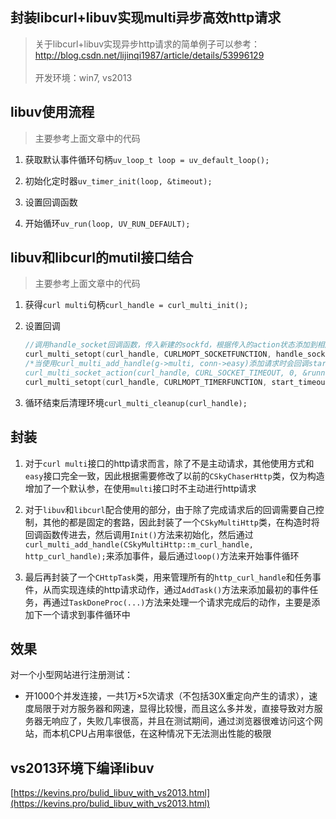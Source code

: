 ## 封装libcurl+libuv实现multi异步高效http请求


> 关于libcurl+libuv实现异步http请求的简单例子可以参考：http://blog.csdn.net/lijinqi1987/article/details/53996129<br><br>开发环境：win7, vs2013



## libuv使用流程

> 主要参考上面文章中的代码

1. 获取默认事件循环句柄`uv_loop_t loop = uv_default_loop();`

2. 初始化定时器`uv_timer_init(loop, &timeout);`

3. 设置回调函数

4. 开始循环`uv_run(loop, UV_RUN_DEFAULT);`

## libuv和libcurl的mutil接口结合

> 主要参考上面文章中的代码

1. 获得`curl multi`句柄`curl_handle = curl_multi_init();`

2. 设置回调

    ```cpp
    //调用handle_socket回调函数，传入新建的sockfd，根据传入的action状态添加到相应的事件管理器，如封装epoll的libev或libevent。 
    curl_multi_setopt(curl_handle, CURLMOPT_SOCKETFUNCTION, handle_socket); 
    /*当使用curl_multi_add_handle(g->multi, conn->easy)添加请求时会回调start_timeout，然后调用
    curl_multi_socket_action(curl_handle, CURL_SOCKET_TIMEOUT, 0, &running_handles)初始化请求并得到一个socket(fd)*/ 
    curl_multi_setopt(curl_handle, CURLMOPT_TIMERFUNCTION, start_timeout); 
    ```

3. 循环结束后清理环境`curl_multi_cleanup(curl_handle);`


## 封装

1. 对于`curl multi`接口的http请求而言，除了不是主动请求，其他使用方式和`easy`接口完全一致，因此根据需要修改了以前的`CSkyChaserHttp`类，仅为构造增加了一个默认参，在使用`multi`接口时不主动进行http请求

2. 对于`libuv`和`libcurl`配合使用的部分，由于除了完成请求后的回调需要自己控制，其他的都是固定的套路，因此封装了一个`CSkyMultiHttp`类，在构造时将回调函数传进去，然后调用`Init()`方法来初始化，然后通过`curl_multi_add_handle(CSkyMultiHttp::m_curl_handle, http_curl_handle);`来添加事件，最后通过`loop()`方法来开始事件循环

3. 最后再封装了一个`CHttpTask`类，用来管理所有的`http_curl_handle`和任务事件，从而实现连续的http请求动作，通过`AddTask()`方法来添加最初的事件任务，再通过`TaskDoneProc(...)`方法来处理一个请求完成后的动作，主要是添加下一个请求到事件循环中

## 效果

对一个小型网站进行注册测试：

- 开1000个并发连接，一共1万×5次请求（不包括30X重定向产生的请求），速度局限于对方服务器和网速，显得比较慢，而且这么多并发，直接导致对方服务器无响应了，失败几率很高，并且在测试期间，通过浏览器很难访问这个网站，而本机CPU占用率很低，在这种情况下无法测出性能的极限

## vs2013环境下编译libuv

[https://kevins.pro/bulid_libuv_with_vs2013.html](https://kevins.pro/bulid_libuv_with_vs2013.html)